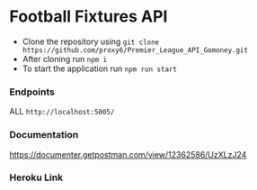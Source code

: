 # Football Fixtures API

* Clone the repository using `git clone https://github.com/proxy6/Premier_League_API_Gomoney.git` 
* After cloning run `npm i`
* To start the application run `npm run start`

### Endpoints
ALL `http://localhost:5005/`

### Documentation
https://documenter.getpostman.com/view/12362586/UzXLzJ24

### Heroku Link